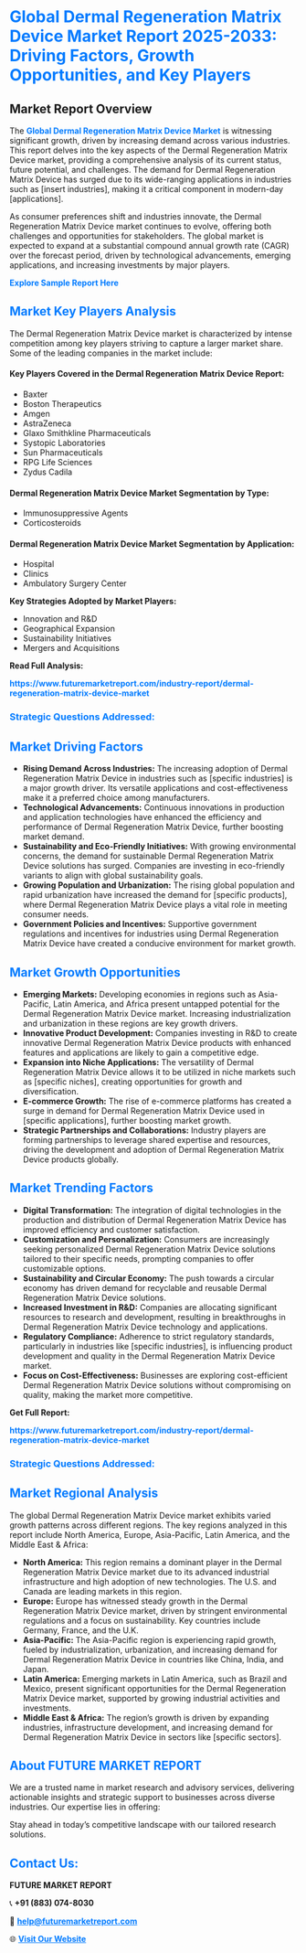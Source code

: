 <h1 style="color: #007BFF;">Global Dermal Regeneration Matrix Device Market Report 2025-2033: Driving Factors, Growth Opportunities, and Key Players</h1>

<section id="overview">
<h2>Market Report Overview</h2>
<p>The <a href="https://www.futuremarketreport.com/industry-report/dermal-regeneration-matrix-device-market" style="color: #007BFF; text-decoration: none;"><strong>Global Dermal Regeneration Matrix Device Market</strong></a> is witnessing significant growth, driven by increasing demand across various industries. This report delves into the key aspects of the Dermal Regeneration Matrix Device market, providing a comprehensive analysis of its current status, future potential, and challenges. The demand for Dermal Regeneration Matrix Device has surged due to its wide-ranging applications in industries such as [insert industries], making it a critical component in modern-day [applications].</p>
<p>As consumer preferences shift and industries innovate, the Dermal Regeneration Matrix Device market continues to evolve, offering both challenges and opportunities for stakeholders. The global market is expected to expand at a substantial compound annual growth rate (CAGR) over the forecast period, driven by technological advancements, emerging applications, and increasing investments by major players.</p>
</section>

<section id="overview">
<p><a href="https://www.futuremarketreport.com/request-sample/reportId=34398" style="color: #007BFF; text-decoration: none;"><strong>Explore Sample Report Here</strong></a></p>
</section>

<section id="key-players">
<h2 style="color: #007BFF;">Market Key Players Analysis</h2>
<p>The Dermal Regeneration Matrix Device market is characterized by intense competition among key players striving to capture a larger market share. Some of the leading companies in the market include:</p>
<h4>Key Players Covered in the Dermal Regeneration Matrix Device Report:</h4>
<ul><li>Baxter</li><li>Boston Therapeutics</li><li>Amgen</li><li>AstraZeneca</li><li>Glaxo Smithkline Pharmaceuticals</li><li>Systopic Laboratories</li><li>Sun Pharmaceuticals</li><li>RPG Life Sciences</li><li>Zydus Cadila</li></ul>
<h4>Dermal Regeneration Matrix Device Market Segmentation by Type:</h4>
<ul><li>Immunosuppressive Agents</li><li>Corticosteroids</li></ul>

<h4>Dermal Regeneration Matrix Device Market Segmentation by Application:</h4>
<ul><li>Hospital</li><li>Clinics</li><li>Ambulatory Surgery Center</li></ul>
<p><strong>Key Strategies Adopted by Market Players:</strong></p>
<ul>
<li>Innovation and R&D</li>
<li>Geographical Expansion</li>
<li>Sustainability Initiatives</li>
<li>Mergers and Acquisitions</li>
</ul>
</section>

<section>
<p><strong>Read Full Analysis: </strong></p><a href="https://www.futuremarketreport.com/industry-report/dermal-regeneration-matrix-device-market" style="color: #007BFF; text-decoration: none;"><strong>https://www.futuremarketreport.com/industry-report/dermal-regeneration-matrix-device-market</strong></a>
<h3 style="color: #007BFF;">Strategic Questions Addressed:</h3>
</section>

<section id="driving-factors">
<h2 style="color: #007BFF;">Market Driving Factors</h2>
<ul>
<li><strong>Rising Demand Across Industries:</strong> The increasing adoption of Dermal Regeneration Matrix Device in industries such as [specific industries] is a major growth driver. Its versatile applications and cost-effectiveness make it a preferred choice among manufacturers.</li>
<li><strong>Technological Advancements:</strong> Continuous innovations in production and application technologies have enhanced the efficiency and performance of Dermal Regeneration Matrix Device, further boosting market demand.</li>
<li><strong>Sustainability and Eco-Friendly Initiatives:</strong> With growing environmental concerns, the demand for sustainable Dermal Regeneration Matrix Device solutions has surged. Companies are investing in eco-friendly variants to align with global sustainability goals.</li>
<li><strong>Growing Population and Urbanization:</strong> The rising global population and rapid urbanization have increased the demand for [specific products], where Dermal Regeneration Matrix Device plays a vital role in meeting consumer needs.</li>
<li><strong>Government Policies and Incentives:</strong> Supportive government regulations and incentives for industries using Dermal Regeneration Matrix Device have created a conducive environment for market growth.</li>
</ul>
</section>

<section id="growth-opportunities">
<h2 style="color: #007BFF;">Market Growth Opportunities</h2>
<ul>
<li><strong>Emerging Markets:</strong> Developing economies in regions such as Asia-Pacific, Latin America, and Africa present untapped potential for the Dermal Regeneration Matrix Device market. Increasing industrialization and urbanization in these regions are key growth drivers.</li>
<li><strong>Innovative Product Development:</strong> Companies investing in R&D to create innovative Dermal Regeneration Matrix Device products with enhanced features and applications are likely to gain a competitive edge.</li>
<li><strong>Expansion into Niche Applications:</strong> The versatility of Dermal Regeneration Matrix Device allows it to be utilized in niche markets such as [specific niches], creating opportunities for growth and diversification.</li>
<li><strong>E-commerce Growth:</strong> The rise of e-commerce platforms has created a surge in demand for Dermal Regeneration Matrix Device used in [specific applications], further boosting market growth.</li>
<li><strong>Strategic Partnerships and Collaborations:</strong> Industry players are forming partnerships to leverage shared expertise and resources, driving the development and adoption of Dermal Regeneration Matrix Device products globally.</li>
</ul>
</section>

<section id="trending-factors">
<h2 style="color: #007BFF;">Market Trending Factors</h2>
<ul>
<li><strong>Digital Transformation:</strong> The integration of digital technologies in the production and distribution of Dermal Regeneration Matrix Device has improved efficiency and customer satisfaction.</li>
<li><strong>Customization and Personalization:</strong> Consumers are increasingly seeking personalized Dermal Regeneration Matrix Device solutions tailored to their specific needs, prompting companies to offer customizable options.</li>
<li><strong>Sustainability and Circular Economy:</strong> The push towards a circular economy has driven demand for recyclable and reusable Dermal Regeneration Matrix Device solutions.</li>
<li><strong>Increased Investment in R&D:</strong> Companies are allocating significant resources to research and development, resulting in breakthroughs in Dermal Regeneration Matrix Device technology and applications.</li>
<li><strong>Regulatory Compliance:</strong> Adherence to strict regulatory standards, particularly in industries like [specific industries], is influencing product development and quality in the Dermal Regeneration Matrix Device market.</li>
<li><strong>Focus on Cost-Effectiveness:</strong> Businesses are exploring cost-efficient Dermal Regeneration Matrix Device solutions without compromising on quality, making the market more competitive.</li>
</ul>
</section>

<section>
<p><strong>Get Full Report: </strong></p><a href="https://www.futuremarketreport.com/industry-report/dermal-regeneration-matrix-device-market" style="color: #007BFF; text-decoration: none;"><strong>https://www.futuremarketreport.com/industry-report/dermal-regeneration-matrix-device-market</strong></a>
<h3 style="color: #007BFF;">Strategic Questions Addressed:</h3>
</section>


<section id="regional-analysis">
<h2 style="color: #007BFF;">Market Regional Analysis</h2>
<p>The global Dermal Regeneration Matrix Device market exhibits varied growth patterns across different regions. The key regions analyzed in this report include North America, Europe, Asia-Pacific, Latin America, and the Middle East & Africa:</p>
<ul>
<li><strong>North America:</strong> This region remains a dominant player in the Dermal Regeneration Matrix Device market due to its advanced industrial infrastructure and high adoption of new technologies. The U.S. and Canada are leading markets in this region.</li>
<li><strong>Europe:</strong> Europe has witnessed steady growth in the Dermal Regeneration Matrix Device market, driven by stringent environmental regulations and a focus on sustainability. Key countries include Germany, France, and the U.K.</li>
<li><strong>Asia-Pacific:</strong> The Asia-Pacific region is experiencing rapid growth, fueled by industrialization, urbanization, and increasing demand for Dermal Regeneration Matrix Device in countries like China, India, and Japan.</li>
<li><strong>Latin America:</strong> Emerging markets in Latin America, such as Brazil and Mexico, present significant opportunities for the Dermal Regeneration Matrix Device market, supported by growing industrial activities and investments.</li>
<li><strong>Middle East & Africa:</strong> The region’s growth is driven by expanding industries, infrastructure development, and increasing demand for Dermal Regeneration Matrix Device in sectors like [specific sectors].</li>
</ul>
</section>

<footer>
<h2 style="color: #007BFF;">About FUTURE MARKET REPORT</h2>
<p>We are a trusted name in market research and advisory services, delivering actionable insights and strategic support to businesses across diverse industries. Our expertise lies in offering:</p>

<p>Stay ahead in today’s competitive landscape with our tailored research solutions.</p>

<h2 style="color: #007BFF;">Contact Us:</h2>
<p><strong>FUTURE MARKET REPORT</strong></p>
<p>📞 <strong>+91 (883) 074-8030</strong></p>
<p>📧 <strong><a href="mailto:help@futuremarketreport.com" style="color: #007BFF;">help@futuremarketreport.com</a></strong></p>
<p>🌐 <strong><a href="https://www.futuremarketreport.com/" style="color: #007BFF;">Visit Our Website</a></strong></p>
</footer>